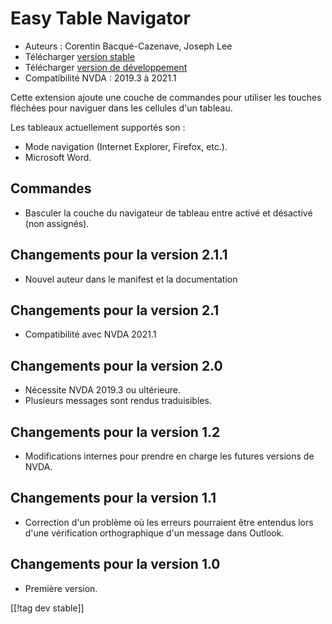 # Easy Table Navigator #

* Auteurs : Corentin Bacqué-Cazenave, Joseph Lee
* Télécharger [version stable][1]
* Télécharger [version de développement][2]
* Compatibilité NVDA : 2019.3 à 2021.1

Cette extension ajoute une couche de commandes pour utiliser les touches
fléchées pour naviguer dans les cellules d'un tableau.

Les tableaux actuellement supportés son :

* Mode navigation (Internet Explorer, Firefox, etc.).
* Microsoft Word.

## Commandes

* Basculer la couche du navigateur  de tableau entre activé et désactivé
  (non assignés).

## Changements pour la version 2.1.1

* Nouvel auteur dans le manifest et la documentation

## Changements pour la version 2.1

* Compatibilité avec NVDA 2021.1

## Changements pour la version 2.0

* Nécessite NVDA 2019.3 ou ultérieure.
* Plusieurs messages sont rendus traduisibles.

## Changements pour la version 1.2

* Modifications internes pour prendre en charge les futures versions de
  NVDA.

## Changements pour la version 1.1

* Correction d'un problème où les erreurs pourraient être entendus lors
  d'une vérification orthographique d'un message  dans Outlook.

## Changements pour la version 1.0

*   Première version.

[[!tag dev stable]]

[1]: https://addons.nvda-project.org/files/get.php?file=etn

[2]: https://addons.nvda-project.org/files/get.php?file=etn-dev
